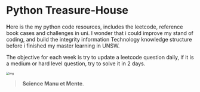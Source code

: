 # Python Treasure-House

**H**ere is the my python code resources, includes the leetcode, reference book cases and challenges in uni.  I wonder that i could improve my stand of coding, and build the integrity information Technology knowledge structure before i finished my master learning in UNSW. 

The objective for each week is try to update a leetcode question daily, if it is a medium or hard level question, try to solve it in 2 days.



<img src="https://gimg2.baidu.com/image_search/src=http%3A%2F%2Fpic4.zhimg.com%2Fv2-7403abe8b72683c17d5c546c875e2339_1440w.jpg&refer=http%3A%2F%2Fpic4.zhimg.com&app=2002&size=f9999,10000&q=a80&n=0&g=0n&fmt=jpeg?sec=1622196049&t=efca9a68afd4801b13c24b7b29f60c71" alt="img" style="zoom: 50%;" />

> ​															**Science Manu et Mente**.


